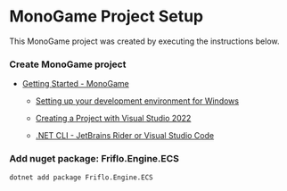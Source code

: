 
# MonoGame Project Setup


This MonoGame project was created by executing the instructions below.


### Create MonoGame project

- [Getting Started - MonoGame](https://monogame.net/articles/getting_started/index.html)

    - [Setting up your development environment for Windows](https://monogame.net/articles/getting_started/1_setting_up_your_development_environment_windows.html)

    - [Creating a Project with Visual Studio 2022](https://monogame.net/articles/getting_started/2_creating_a_new_project_vs.html)

    - [.NET CLI - JetBrains Rider or Visual Studio Code](https://monogame.net/articles/getting_started/2_creating_a_new_project_netcore.html)


### Add nuget package: Friflo.Engine.ECS

```
dotnet add package Friflo.Engine.ECS
```